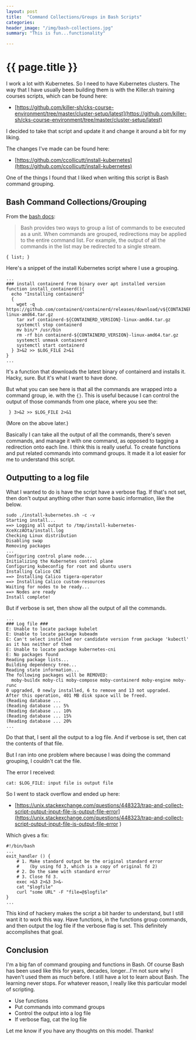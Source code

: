 ```yaml
---
layout: post
title:  "Command Collections/Groups in Bash Scripts"
categories:
header_image: "/img/bash-collections.jpg"
summary: "This is fun...functionality"

---
```


# {{ page.title }}

I work a lot with Kubernetes. So I need to have Kubernetes clusters. The way that I have usually been building them is with the Killer.sh training courses scripts, which can be found here:

* [https://github.com/killer-sh/cks-course-environment/tree/master/cluster-setup/latest](https://github.com/killer-sh/cks-course-environment/tree/master/cluster-setup/latest)

I decided to take that script and update it and change it around a bit for my liking.

The changes I've made can be found here:

* [https://github.com/ccollicutt/install-kubernetes](https://github.com/ccollicutt/install-kubernetes)

One of the things I found that I liked when writing this script is Bash command grouping.

## Bash Command Collections/Grouping

From the [bash docs](https://www.gnu.org/software/bash/manual/html_node/Command-Grouping.html):

>Bash provides two ways to group a list of commands to be executed as a unit. When commands are grouped, redirections may be applied to the entire command list. For example, the output of all the commands in the list may be redirected to a single stream. 

```
{ list; }
```

Here's a snippet of the install Kubernetes script where I use a grouping.

```
...
### install containerd from binary over apt installed version
function install_containerd(){
  echo "Installing containerd"
  {
    wget -q https://github.com/containerd/containerd/releases/download/v${CONTAINERD_VERSION}/containerd-${CONTAINERD_VERSION}-linux-amd64.tar.gz
    tar xvf containerd-${CONTAINERD_VERSION}-linux-amd64.tar.gz
    systemctl stop containerd
    mv bin/* /usr/bin
    rm -rf bin containerd-${CONTAINERD_VERSION}-linux-amd64.tar.gz
    systemctl unmask containerd
    systemctl start containerd
  } 3>&2 >> $LOG_FILE 2>&1
}
...
```

It's a function that downloads the latest binary of containerd and installs it. Hacky, sure. But it's what I want to have done.

But what you can see here is that all the commands are wrapped into a command group, ie. with the `{}`. This is useful because I can control the output of those commands from one place, where you see the:

```
 } 3>&2 >> $LOG_FILE 2>&1
```

(More on the above later.)

Basically I can take all the output of all the commands, there's seven commands, and manage it with one command, as opposed to tagging a redirection onto each line. I think this is really useful. To create functions and put related commands into command groups. It made it a lot easier for me to understand this script.

## Outputting to a log file

What I wanted to do is have the script have a verbose flag. If that's not set, then don't output anything other than some basic information, like the below.

```
sudo ./install-kubernetes.sh -c -v
Starting install...
==> Logging all output to /tmp/install-kubernetes-XceXczAOta/install.log
Checking Linux distribution
Disabling swap
Removing packages
...
Configuring control plane node...
Initializing the Kubernetes control plane
Configuring kubeconfig for root and ubuntu users
Installing Calico CNI
==> Installing Calico tigera-operator
==> Installing Calico custom-resources
Waiting for nodes to be ready...
==> Nodes are ready
Install complete!
```

But if verbose is set, then show all the output of all the commands.

```
...
### Log file ###
E: Unable to locate package kubelet
E: Unable to locate package kubeadm
E: Can't select installed nor candidate version from package 'kubectl' as it has neither of them
E: Unable to locate package kubernetes-cni
E: No packages found
Reading package lists...
Building dependency tree...
Reading state information...
The following packages will be REMOVED:
  moby-buildx moby-cli moby-compose moby-containerd moby-engine moby-runc
0 upgraded, 0 newly installed, 6 to remove and 13 not upgraded.
After this operation, 401 MB disk space will be freed.
(Reading database ... 
(Reading database ... 5%
(Reading database ... 10%
(Reading database ... 15%
(Reading database ... 20%
...
```

Do that that, I sent all the output to a log file. And if verbose is set, then cat the contents of that file.

But I ran into one problem where because I was doing the command grouping, I couldn't cat the file. 

The error I received:

```
cat: $LOG_FILE: input file is output file
```

So I went to stack overflow and ended up here:

* [https://unix.stackexchange.com/questions/448323/trap-and-collect-script-output-input-file-is-output-file-error](https://unix.stackexchange.com/questions/448323/trap-and-collect-script-output-input-file-is-output-file-error
)

Which gives a fix:

```
#!/bin/bash
...
exit_handler () {
    # 1. Make standard output be the original standard error
    #    (by using fd 3, which is a copy of original fd 2)
    # 2. Do the same with standard error
    # 3. Close fd 3.
    exec >&3 2>&3 3>&-
    cat "$logfile"
    curl "some URL" -F "file=@$logfile"
}
...
```

This kind of hackery makes the script a bit harder to understand, but I still want it to work this way. Have functions, in the functions group commands, and then output the log file if the verbose flag is set. This definitely accomplishes that goal.

## Conclusion

I'm a big fan of command grouping and functions in Bash. Of course Bash has been used like this for years, decades, longer...I'm not sure why I haven't used them as much before. I still have a lot to learn about Bash. The learning never stops. For whatever reason, I really like this particular model of scripting.

* Use functions
* Put commands into command groups
* Control the output into a log file
* If verbose flag, cat the log file

Let me know if you have any thoughts on this model. Thanks!